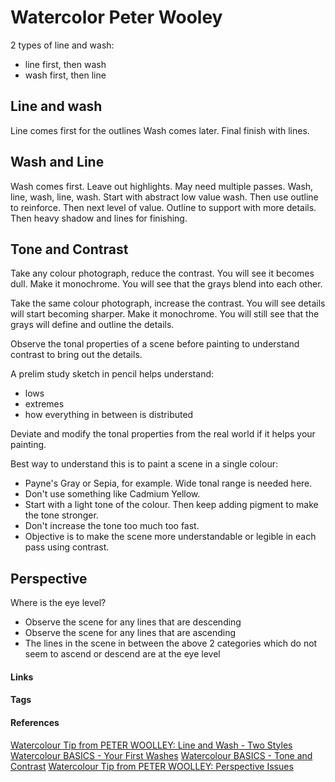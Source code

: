# Watercolor Peter Wooley

2 types of line and wash:
- line first, then wash
- wash first, then line

## Line and wash
Line comes first for the outlines
Wash comes later.
Final finish with lines.

## Wash and Line
Wash comes first. Leave out highlights.
May need multiple passes. Wash, line, wash, line, wash.
Start with abstract low value wash. Then use outline to reinforce.
Then next level of value. Outline to support with more details.
Then heavy shadow and lines for finishing.

## Tone and Contrast
Take any colour photograph, reduce the contrast. You will see it becomes dull. Make it monochrome. You will see that the grays blend into each other.

Take the same colour photograph, increase the contrast. You will see details will start becoming sharper. Make it monochrome. You will still see that the grays will define and outline the details.

Observe the tonal properties of a scene before painting to understand contrast to bring out the details.

A prelim study sketch in pencil helps understand:
- lows 
- extremes
- how everything in between is distributed

Deviate and modify the tonal properties from the real world if it helps your painting.

Best way to understand this is to paint a scene in a single colour:
- Payne's Gray or Sepia, for example. Wide tonal range is needed here.
- Don't use something like Cadmium Yellow. 
- Start with a light tone of the colour. Then keep adding pigment to make the tone stronger.
- Don't increase the tone too much too fast.
- Objective is to make the scene more understandable or legible in each pass using contrast.


## Perspective
Where is the eye level? 
- Observe the scene for any lines that are descending
- Observe the scene for any lines that are ascending
- The lines in the scene in between the above 2 categories which do not seem to ascend or descend are at the eye level


#### Links

#### Tags

#### References
[Watercolour Tip from PETER WOOLLEY: Line and Wash - Two Styles](https://www.youtube.com/watch?v=2VPBkyaNqrI)
[Watercolour BASICS - Your First Washes](https://www.youtube.com/watch?v=ScZGzic8HOg)
[Watercolour BASICS - Tone and Contrast](https://www.youtube.com/watch?v=Ry1pzLA5bI0)
[Watercolour Tip from PETER WOOLLEY: Perspective Issues](https://www.youtube.com/watch?v=9s52BubDtlU)